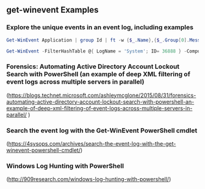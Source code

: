 
## get-winevent Examples
### Explore the unique events in an event log, including examples
````powershell
Get-WinEvent Application | group Id | ft -w {$_.Name},{$_.Group[0].Message}

Get-WinEvent -FilterHashTable @{ LogName = 'System'; ID= 36888 } -ComputerName <server>
````
### Forensics: Automating Active Directory Account Lockout Search with PowerShell (an example of deep XML filtering of event logs across multiple servers in parallel)
(https://blogs.technet.microsoft.com/ashleymcglone/2015/08/31/forensics-automating-active-directory-account-lockout-search-with-powershell-an-example-of-deep-xml-filtering-of-event-logs-across-multiple-servers-in-parallel/
)

### Search the event log with the Get-WinEvent PowerShell cmdlet
(https://4sysops.com/archives/search-the-event-log-with-the-get-winevent-powershell-cmdlet/)
### Windows Log Hunting with PowerShell
(http://909research.com/windows-log-hunting-with-powershell/)

